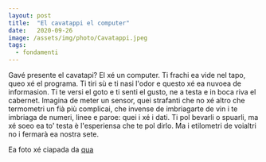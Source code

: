 ```yaml
---
layout: post
title:  "El cavatappi el computer"
date:   2020-09-26
image: /assets/img/photo/Cavatappi.jpeg
tags:
  - fondamenti
---
```


Gavé presente el cavatapi? El xé un computer. Ti frachi ea vide nel tapo, queo xé el programa. Ti tiri sù e ti nasi l'odor e questo xé ea nuvoea de informasion. Ti te versi el goto e ti senti el gusto, ne a testa e in boca riva el cabernet. Imagina de meter un sensor, quei strafanti che no xé altro che termometri un fià più complicai, che invense de imbriagarte de vin i te imbriaga de numeri, linee e paroe: quei i xé i dati. Ti pol bevarli o spuarli, ma xé soeo ea to' testa è l'esperiensa che te pol dirlo. Ma i etilometri de voialtri no i fermarà ea nostra sete.

Ea foto xé ciapada da [qua](https://commons.wikimedia.org/wiki/File:Cavatappi_da_sommelier_05.JPG)
